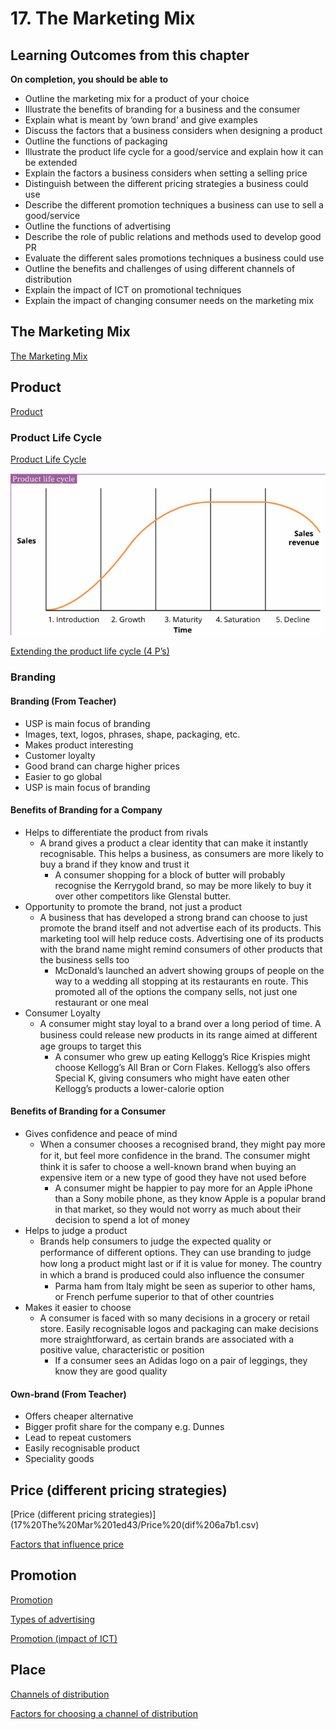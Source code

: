 # 17. The Marketing Mix

## Learning Outcomes from this chapter

**On completion, you should be able to**

- Outline the marketing mix for a product of your choice
- Illustrate the benefits of branding for a business and the consumer
- Explain what is meant by ‘own brand’ and give examples
- Discuss the factors that a business considers when designing a product
- Outline the functions of packaging
- Illustrate the product life cycle for a good/service and explain how it can be extended
- Explain the factors a business considers when setting a selling price
- Distinguish between the different pricing strategies a business could use
- Describe the different promotion techniques a business can use to sell a good/service
- Outline the functions of advertising
- Describe the role of public relations and methods used to develop good PR
- Evaluate the different sales promotions techniques a business could use
- Outline the benefits and challenges of using different channels of distribution
- Explain the impact of ICT on promotional techniques
- Explain the impact of changing consumer needs on the marketing mix

## The Marketing Mix

[The Marketing Mix](17%20The%20Mar%201ed43/The%20Market%20c2dbd.csv)

## Product

[Product](17%20The%20Mar%201ed43/Product%20481ba.csv)

### Product Life Cycle

[Product Life Cycle](17%20The%20Mar%201ed43/Product%20Li%2059f8b.csv)

![Untitled](images/17/product-life-cycle.png)

[Extending the product life cycle (4 P’s)](17%20The%20Mar%201ed43/Extending%20%205c0b2.csv)

### Branding

#### Branding (From Teacher)

- USP is main focus of branding
- Images, text, logos, phrases, shape, packaging, etc.
- Makes product interesting
- Customer loyalty
- Good brand can charge higher prices
- Easier to go global
- USP is main focus of branding

#### Benefits of Branding for a Company

- Helps to differentiate the product from rivals
    - A brand gives a product a clear identity that can make it instantly recognisable. This helps a business, as consumers are more likely to buy a brand if they know and trust it
        - A consumer shopping for a block of butter will probably recognise the Kerrygold brand, so may be more likely to buy it over other competitors like Glenstal butter.
- Opportunity to promote the brand, not just a product
    - A business that has developed a strong brand can choose to just promote the brand itself and not advertise each of its products. This marketing tool will help reduce costs. Advertising one of its products with the brand name might remind consumers of other products that the business sells too
        - McDonald’s launched an advert showing groups of people on the way to a wedding all stopping at its restaurants en route. This promoted all of the options the company sells, not just one restaurant or one meal
- Consumer Loyalty
    - A consumer might stay loyal to a brand over a long period of time. A business could release new products in its range aimed at diﬀerent age groups to target this
        - A consumer who grew up eating Kellogg’s Rice Krispies might choose Kellogg’s All Bran or Corn Flakes. Kellogg’s also offers Special K, giving consumers who might have eaten other Kellogg’s products a lower-calorie option

#### Benefits of Branding for a Consumer

- Gives confidence and peace of mind
    - When a consumer chooses a recognised brand, they might pay more for it, but feel more conﬁdence in the brand. The consumer might think it is safer to choose a well-known brand when buying an expensive item or a new type of good they have not used before
        - A consumer might be happier to pay more for an Apple iPhone than a Sony mobile phone, as they know Apple is a popular brand in that market, so they would not worry as much about their decision to spend a lot of money
- Helps to judge a product
    - Brands help consumers to judge the expected quality or performance of diﬀerent options. They can use branding to judge how long a product might last or if it is value for money. The country in which a brand is produced could also inﬂuence the consumer
        - Parma ham from Italy might be seen as superior to other hams, or French perfume superior to that of other countries
- Makes it easier to choose
    - A consumer is faced with so many decisions in a grocery or retail store. Easily recognisable logos and packaging can make decisions more straightforward, as certain brands are associated with a positive value, characteristic or position
        - If a consumer sees an Adidas logo on a pair of leggings, they know they are good quality

#### Own-brand (From Teacher)

- Offers cheaper alternative
- Bigger profit share for the company e.g. Dunnes
- Lead to repeat customers
- Easily recognisable product
- Speciality goods

## Price (different pricing strategies)

[Price (different pricing strategies)](17%20The%20Mar%201ed43/Price%20(dif%206a7b1.csv)

[Factors that influence price](17%20The%20Mar%201ed43/Factors%20th%20befcb.csv)

## Promotion

[Promotion](17%20The%20Mar%201ed43/Promotion%205e515.csv)

[Types of advertising](17%20The%20Mar%201ed43/Types%20of%20a%20145c1.csv)

[Promotion (impact of ICT)](17%20The%20Mar%201ed43/Promotion%20%2016722.csv)

## Place

[Channels of distribution](17%20The%20Mar%201ed43/Channels%20o%2074db6.csv)

[Factors for choosing a channel of distribution](17%20The%20Mar%201ed43/Factors%20fo%202440d.csv)